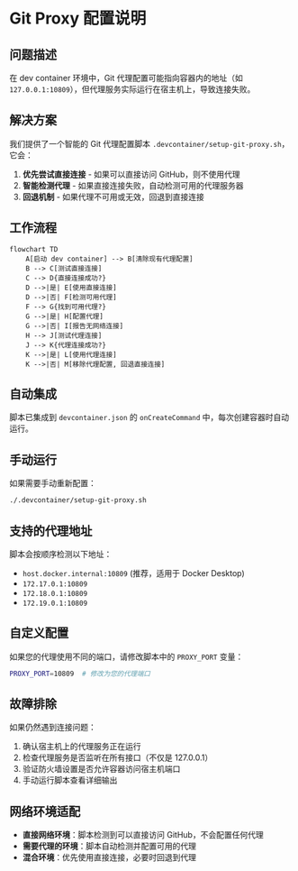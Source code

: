 # Git Proxy 配置说明

## 问题描述

在 dev container 环境中，Git 代理配置可能指向容器内的地址（如 `127.0.0.1:10809`），但代理服务实际运行在宿主机上，导致连接失败。

## 解决方案

我们提供了一个智能的 Git 代理配置脚本 `.devcontainer/setup-git-proxy.sh`，它会：

1. **优先尝试直接连接** - 如果可以直接访问 GitHub，则不使用代理
2. **智能检测代理** - 如果直接连接失败，自动检测可用的代理服务器
3. **回退机制** - 如果代理不可用或无效，回退到直接连接

## 工作流程

```mermaid
flowchart TD
    A[启动 dev container] --> B[清除现有代理配置]
    B --> C[测试直接连接]
    C --> D{直接连接成功?}
    D -->|是| E[使用直接连接]
    D -->|否| F[检测可用代理]
    F --> G{找到可用代理?}
    G -->|是| H[配置代理]
    G -->|否| I[报告无网络连接]
    H --> J[测试代理连接]
    J --> K{代理连接成功?}
    K -->|是| L[使用代理连接]
    K -->|否| M[移除代理配置, 回退直接连接]
```

## 自动集成

脚本已集成到 `devcontainer.json` 的 `onCreateCommand` 中，每次创建容器时自动运行。

## 手动运行

如果需要手动重新配置：

```bash
./.devcontainer/setup-git-proxy.sh
```

## 支持的代理地址

脚本会按顺序检测以下地址：

- `host.docker.internal:10809` (推荐，适用于 Docker Desktop)
- `172.17.0.1:10809`
- `172.18.0.1:10809`
- `172.19.0.1:10809`

## 自定义配置

如果您的代理使用不同的端口，请修改脚本中的 `PROXY_PORT` 变量：

```bash
PROXY_PORT=10809  # 修改为您的代理端口
```

## 故障排除

如果仍然遇到连接问题：

1. 确认宿主机上的代理服务正在运行
2. 检查代理服务是否监听在所有接口（不仅是 127.0.0.1）
3. 验证防火墙设置是否允许容器访问宿主机端口
4. 手动运行脚本查看详细输出

## 网络环境适配

- **直接网络环境**：脚本检测到可以直接访问 GitHub，不会配置任何代理
- **需要代理的环境**：脚本自动检测并配置可用的代理
- **混合环境**：优先使用直接连接，必要时回退到代理
